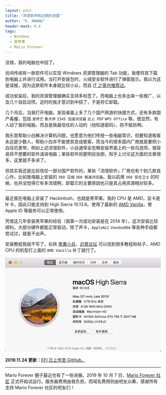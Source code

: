 ```yaml
---
layout: post
title: "流氓软件和近期的进展"
author: "K. HWANG"
header-mask: 0.4
tags:
  - Windows
  - 黑苹果
  - Mario Forever
---
```


没错，我的电脑也中招了。

坊间传闻有一款软件可以实现 Windows 资源管理器的 Tab 功能，我便将其下载到电脑上并进行试用。当打开安装包时，火绒安全软件进行了弹窗提示。我以为这是误报，因为这款软件本身就比较小众，而且 [IT 之家也推荐过](https://www.ithome.com/html/soft/64784.htm)。

成功安装后，我的资源管理器确实支持多标签了。而电脑上也多出来一些推广，以及几个自启动项。这时的我才意识到中招了，于是将它卸载。

几个月后，当我打开电脑，发现桌面上多了几个国产网游的快捷方式，还有多款国产毒瘤，包括 `爱奇艺` `鲁大师` `2345 加速浏览器` `云上 PDF` `WPS Office` 等。很显然，有人动了我的电脑，而且是我最信任的人动的（他知道密码）。防不胜防啊。

我乐意帮助小白解决计算机问题，也愿意为他们传授一些电脑常识，但要知道极客永远是少数人，帮助小白并不能使其变成极客。而当今的很多国内厂商就是要把小白往坑里带，例如上述流氓软件，小白通常会忽略安装界面上的一些勾选项，很容易将不想要的软件请进电脑；某些软件则更明目张胆，知乎上讨论这方面的文章很多，这里就不多讲了。

但其实我还是比较信任一部分国产软件的，某些「流氓软件」厂商也有个别几款良心作，比如我电脑上安装的 `360 压缩` `360 极速浏览器`。我以前用 `360 安全卫士` 的时候，也并没觉得它有多流氓啊，卸载它的主要原因也只是其占用资源相对较多。

---

最近我在电脑上安装了 Hackintosh，也就是黑苹果。我的 CPU 是 AMD，显卡是 N 卡，因此只能支持到 High Sierra 10.13.6。使用了最新的 [AMD Vanilla](https://github.com/AMD-OSX/AMD_Vanilla)，使 Apple ID 等服务可以正常使用。

凭借这几年安装黑苹果的经验（我第一次成功安装是在 2014 年），这次安装比较顺利，大部分硬件都能正常驱动，除了声卡，`AppleALC` `VoodooHDA` 等各种手段都尝试过，就是不出声。

安装教程我就不写了，右转 [黑果小兵](https://blog.daliansky.net)、[远景论坛](http://bbs.pcbeta.com) 可以找到很多教程和帖子，AMD CPU 的机型打上面的 `AMD Vanilla` 补丁就行了。

<img src="/img/in-post/20191018-064209.png" />

**2019.11.24 更新：**[EFI 已上传至 GitHub。](https://github.com/KHwang9883/Hackintosh-AMD-X4-760K)

---

Mario Forever 圈子最近也有了一些进展。2019 年 10 月 7 日，[Mario Forever 社区](https://marioforever.net/) 正式开始试运行。服务器费用由我负担，而域名费用则由吧友众筹，感谢所有支持 Mario Forever 社区的吧友们！